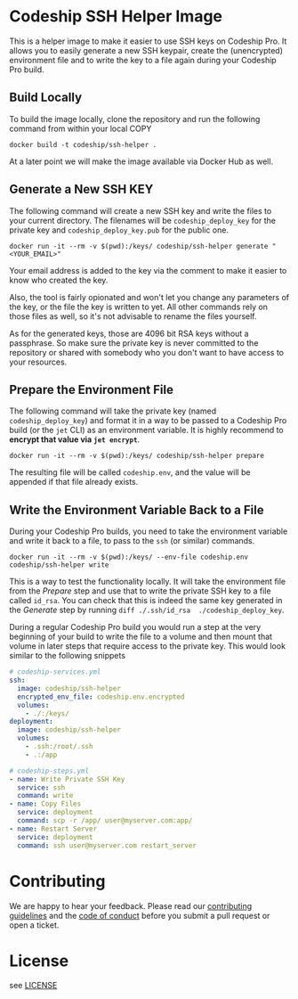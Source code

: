 # Codeship SSH Helper Image

This is a helper image to make it easier to use SSH keys on Codeship Pro. It allows you to easily generate a new SSH keypair, create the (unencrypted) environment file and to write the key to a file again during your Codeship Pro build.

## Build Locally

To build the image locally, clone the repository and run the following command from within your local COPY

```shell
docker build -t codeship/ssh-helper .
```

At a later point we will make the image available via Docker Hub as well.

## Generate a New SSH KEY

The following command will create a new SSH key and write the files to your current directory. The filenames will be `codeship_deploy_key` for the private key and `codeship_deploy_key.pub` for the public one.

```shell
docker run -it --rm -v $(pwd):/keys/ codeship/ssh-helper generate "<YOUR_EMAIL>"
```

Your email address is added to the key via the comment to make it easier to know who created the key.

Also, the tool is fairly opionated and won't let you change any parameters of the key, or the file the key is written to yet. All other commands rely on those files as well, so it's not advisable to rename the files yourself.

As for the generated keys, those are 4096 bit RSA keys without a passphrase. So make sure the private key is never committed to the repository or shared with somebody who you don't want to have access to your resources.

## Prepare the Environment File

The following command will take the private key (named `codeship_deploy_key`) and format it in a way to be passed to a Codeship Pro build (or the `jet` CLI) as an environment variable. It is highly recommend to **encrypt that value via `jet encrypt`**.

```shell
docker run -it --rm -v $(pwd):/keys/ codeship/ssh-helper prepare
```

The resulting file will be called `codeship.env`, and the value will be appended if that file already exists.

## Write the Environment Variable Back to a File

During your Codeship Pro builds, you need to take the environment variable and write it back to a file, to pass to the `ssh` (or similar) commands.

```shell
docker run -it --rm -v $(pwd):/keys/ --env-file codeship.env codeship/ssh-helper write
```

This is a way to test the functionality locally. It will take the environment file from the _Prepare_ step and use that to write the private SSH key to a file called `id_rsa`. You can check that this is indeed the same key generated in the _Generate_ step by running `diff ./.ssh/id_rsa	./codeship_deploy_key`.

During a regular Codeship Pro build you would run a step at the very beginning of your build to write the file to a volume and then mount that volume in later steps that require access to the private key. This would look similar to the following snippets

```yaml
# codeship-services.yml
ssh:
  image: codeship/ssh-helper
  encrypted_env_file: codeship.env.encrypted
  volumes:
    - ./:/keys/
deployment:
  image: codeship/ssh-helper
  volumes:
    - .ssh:/root/.ssh
    - .:/app
```

```yaml
# codeship-steps.yml
- name: Write Private SSH Key
  service: ssh
  command: write
- name: Copy Files
  service: deployment
  command: scp -r /app/ user@myserver.com:app/
- name: Restart Server
  service: deployment
  command: ssh user@myserver.com restart_server
```

# Contributing

We are happy to hear your feedback. Please read our [contributing guidelines](CONTRIBUTING.md) and the [code of conduct](CODE_OF_CONDUCT.md) before you submit a pull request or open a ticket.

# License

see [LICENSE](LICENSE)
